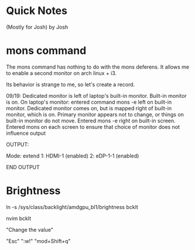 # Quick Notes
(Mostly for Josh)
by Josh

# mons command
The mons command has nothing to do with the mons deferens. It allows me to enable a second monitor on arch linux + i3.

Its behavior is strange to me, so let's create a record.

09/19: Dedicated monitor is left of laptop's built-in monitor. Built-in monitor is on.
On laptop's monitor: entered command mons -e left on built-in monitor.
Dedicated monitor comes on, but is mapped right of built-in monitor, which is on. Primary monitor appears not to change, or things on built-in monitor do not move.
Entered mons -e right on built-in screen.
Entered mons on each screen to ensure that choice of monitor does not influence output

OUTPUT:

Mode: extend
1:   HDMI-1   (enabled)
2:   eDP-1-1  (enabled)

END OUTPUT

# Brightness
ln -s /sys/class/backlight/amdgpu_bl1/brightness bcklt

nvim bcklt

"Change the value"

"Esc" ":w!" "mod+Shift+q"
